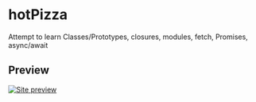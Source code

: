 # hotPizza
Attempt to learn Classes/Prototypes, closures, modules, fetch, Promises, async/await
## Preview
[![Site preview](https://img.techpowerup.org/201119/screenshot-2020-11-15-dominos-pizza.png)](https://d9nchik.github.io/hotPizza)
